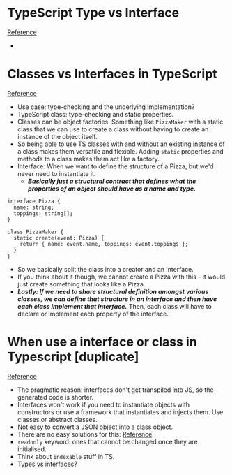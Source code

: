 # TypeScript Type vs Interface
[Reference](https://www.educba.com/typescript-type-vs-interface/)

-



# Classes vs Interfaces in TypeScript
[Reference](https://ultimatecourses.com/blog/classes-vs-interfaces-in-typescript)

- Use case: type-checking and the underlying implementation?
- TypeScript class: type-checking and static properties.
- Classes can be object factories. Something like `PizzaMaker` with a static class that we can use to create a class without having to create an instance of the object itself.
- So being able to use TS classes with and without an existing instance of a class makes them versatile and flexible. Adding `static` properties and methods to a class makes them act like a factory.
- Interface: When we want to define the structure of a Pizza, but we'd never need to instantiate it.
  - ***Basically just a structural contract that defines what the properties of an object should have as a name and type.***

```
interface Pizza {
  name: string;
  toppings: string[];
}

class PizzaMaker {
  static create(event: Pizza) {
    return { name: event.name, toppings: event.toppings };
  }
}
```

- So we basically split the class into a creator and an interface.
- If you think about it though, we cannot create a Pizza with this - it would just create something that looks like a Pizza.
- ***Lastly: If we need to share structural definition amongst various classes, we can define that structure in an interface and then have each class implement that interface.*** Then, each class will have to declare or implement each property of the interface.

# When use a interface or class in Typescript [duplicate]
[Reference](https://stackoverflow.com/questions/51716808/when-use-a-interface-or-class-in-typescript)

- The pragmatic reason: interfaces don't get transpiled into JS, so the generated code is shorter.
- Interfaces won't work if you need to instantiate objects with constructors or use a framework that instantiates and injects them. Use classes or abstract classes.
- Not easy to convert a JSON object into a class object.
- There are no easy solutions for this: [Reference](https://stackoverflow.com/questions/22885995/how-do-i-initialize-a-typescript-object-with-a-json-object).
- `readonly` keyword: ones that cannot be changed once they are initialised.
- Think about `indexable` stuff in TS.
- Types vs interfaces?
